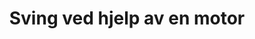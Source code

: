 ---
title: Sving ved hjelp av en motor
level: 1
external: https://espenec.files.wordpress.com/2015/09/lego-mindstorms-del-1-2.pdf
---